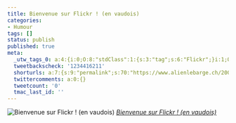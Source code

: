 ```yaml
---
title: Bienvenue sur Flickr ! (en vaudois)
categories:
- Humour
tags: []
status: publish
published: true
meta:
  _utw_tags_0: a:4:{i:0;O:8:"stdClass":1:{s:3:"tag";s:6:"Flickr";}i:1;O:8:"stdClass":1:{s:3:"tag";s:6:"Humour";}i:2;O:8:"stdClass":1:{s:3:"tag";s:9:"Interface";}i:3;O:8:"stdClass":1:{s:3:"tag";s:6:"Social";}}
  tweetbackscheck: '1234416211'
  shorturls: a:7:{s:9:"permalink";s:70:"https://www.alienlebarge.ch/2007/08/18/bienvenue-sur-flickr-en-vaudois/";s:7:"tinyurl";s:25:"https://tinyurl.com/c7ajqa";s:4:"isgd";s:17:"https://is.gd/iyDN";s:5:"bitly";s:18:"https://bit.ly/bljW";s:5:"snipr";s:22:"https://snipr.com/bds44";s:5:"snurl";s:22:"https://snurl.com/bds44";s:7:"snipurl";s:24:"https://snipurl.com/bds44";}
  twittercomments: a:0:{}
  tweetcount: '0'
  tmac_last_id: ''
---
```

 <img src="https://farm2.static.flickr.com/1332/1156543257_43b1d491f0.jpg" alt="Bienvenue sur Flickr ! (en vaudois)" />
<em><a href="https://www.flickr.com/photos/alienlebarge/1156543257/" title="photo sharing">Bienvenue sur Flickr ! (en vaudois)</a></em>
